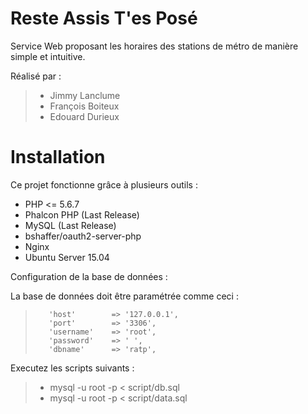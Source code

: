 # Reste Assis T'es Posé
Service Web proposant les horaires des stations de métro de manière simple et intuitive.

Réalisé par : 
> - Jimmy Lanclume
> - François Boiteux
> - Edouard Durieux

Installation
============

Ce projet fonctionne grâce à plusieurs outils :
- PHP <= 5.6.7
- Phalcon PHP (Last Release)
- MySQL (Last Release)
- bshaffer/oauth2-server-php
- Nginx
- Ubuntu Server 15.04

Configuration de la base de données :

La base de données doit être paramétrée comme ceci :
>        'host'        => '127.0.0.1',
>        'port'        => '3306',
>        'username'    => 'root',
>        'password'    => ' ',
>        'dbname'      => 'ratp',

Executez les scripts suivants :
> - mysql -u root -p < script/db.sql
> - mysql -u root -p < script/data.sql